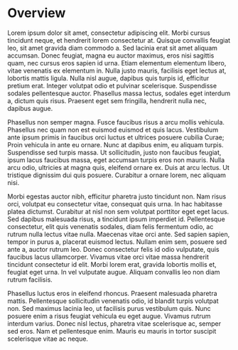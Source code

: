 # Overview 
Lorem ipsum dolor sit amet, consectetur adipiscing elit. Morbi cursus tincidunt neque, et hendrerit lorem consectetur at. Quisque convallis feugiat leo, sit amet gravida diam commodo a. Sed lacinia erat sit amet aliquam accumsan. Donec feugiat, magna eu auctor maximus, eros nisi sagittis quam, nec cursus eros sapien id urna. Etiam elementum elementum libero, vitae venenatis ex elementum in. Nulla justo mauris, facilisis eget lectus at, lobortis mattis ligula. Nulla nisl augue, dapibus quis turpis id, efficitur pretium erat. Integer volutpat odio et pulvinar scelerisque. Suspendisse sodales pellentesque auctor. Phasellus massa lectus, sodales eget interdum a, dictum quis risus. Praesent eget sem fringilla, hendrerit nulla nec, dapibus augue.

Phasellus non semper magna. Fusce faucibus risus a arcu mollis vehicula. Phasellus nec quam non est euismod euismod et quis lacus. Vestibulum ante ipsum primis in faucibus orci luctus et ultrices posuere cubilia Curae; Proin vehicula in ante eu ornare. Nunc at dapibus enim, eu aliquam turpis. Suspendisse sed turpis massa. Ut sollicitudin, justo non faucibus feugiat, ipsum lacus faucibus massa, eget accumsan turpis eros non mauris. Nulla arcu odio, ultricies at magna quis, eleifend ornare ex. Duis at arcu lectus. Ut tristique dignissim dui quis posuere. Curabitur a ornare lorem, nec aliquam nisi.

Morbi egestas auctor nibh, efficitur pharetra justo tincidunt non. Nam risus orci, volutpat eu consectetur vitae, consequat quis urna. In hac habitasse platea dictumst. Curabitur at nisl non sem volutpat porttitor eget eget lacus. Sed dapibus malesuada risus, a tincidunt ipsum imperdiet id. Pellentesque consectetur, elit quis venenatis sodales, diam felis fermentum odio, ac rutrum nulla lectus vitae nulla. Maecenas vitae orci ante. Sed sapien sapien, tempor in purus a, placerat euismod lectus. Nullam enim sem, posuere sed ante a, auctor rutrum leo. Donec consectetur felis id odio vulputate, quis faucibus lacus ullamcorper. Vivamus vitae orci vitae massa hendrerit tincidunt consectetur id elit. Morbi lorem erat, gravida lobortis mollis et, feugiat eget urna. In vel vulputate augue. Aliquam convallis leo non diam rutrum facilisis.

Phasellus luctus eros in eleifend rhoncus. Praesent malesuada pharetra mattis. Pellentesque sollicitudin venenatis odio, id blandit turpis volutpat non. Sed maximus lacinia leo, ut facilisis purus vestibulum quis. Nunc posuere enim a risus feugiat vehicula eu eget augue. Vivamus rutrum interdum varius. Donec nisl lectus, pharetra vitae scelerisque ac, semper sed eros. Nam et pellentesque enim. Mauris eu mauris in tortor suscipit scelerisque vitae ac neque.